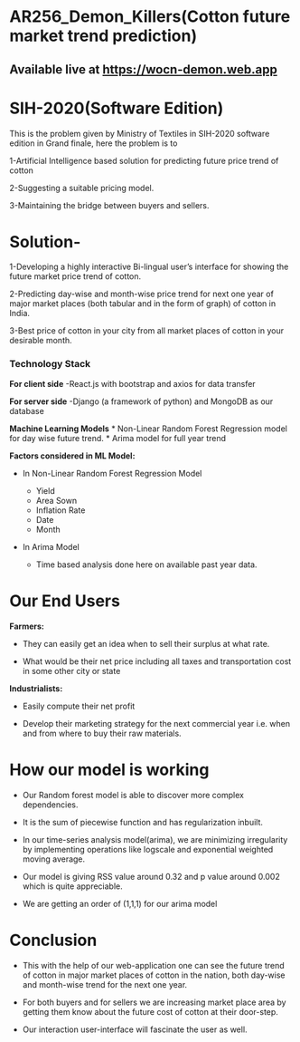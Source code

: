 # AR256_Demon_Killers(Cotton future market trend prediction)

## Available live at https://wocn-demon.web.app 


# SIH-2020(Software Edition)

This is the problem given by Ministry of Textiles in SIH-2020 software edition in Grand finale, here the problem is to

1-Artificial Intelligence based solution for predicting future price trend of cotton

2-Suggesting a suitable pricing model.

3-Maintaining the bridge between buyers and sellers.

# Solution-

1-Developing a highly interactive Bi-lingual user’s interface for showing the future market price trend of cotton.

2-Predicting day-wise and month-wise price trend for next one year of major market places (both tabular and in the form of graph) of cotton in India.

3-Best price of cotton in your city from all market places of cotton in your desirable month.

### Technology Stack

**For client side**
    -React.js with bootstrap and axios for data transfer

**For server side**
    -Django (a framework of python) and MongoDB as our database

**Machine Learning Models**
    * Non-Linear Random Forest Regression model for day wise future trend.
    * Arima model for full year trend

**Factors considered in ML Model:**

* In Non-Linear Random Forest Regression Model
    * Yield 
    * Area Sown
    * Inflation Rate
    * Date 
    * Month

* In Arima Model
    * Time based analysis done here on available past year data.

# Our End Users

**Farmers:**
   
   * They can easily get an idea when to sell their surplus at what rate.
   
   * What would be their net price including all taxes and transportation cost in some other city or state 

**Industrialists:**
   
   * Easily compute their net profit 
   
   * Develop their marketing strategy for the next commercial year i.e. when and from where to buy their raw materials.

# How our model is working

 * Our Random forest model is able to discover more complex dependencies. 

 * It is the sum of piecewise function and has regularization inbuilt.

 * In our time-series analysis model(arima), we are minimizing irregularity by implementing operations like logscale and exponential weighted moving average.

 * Our model is giving RSS value around 0.32 and p value around 0.002 which is quite appreciable.

 * We are getting an order of (1,1,1) for our arima model

# Conclusion

* This with the help of our web-application one can see the future trend of cotton in major market places of cotton in the nation, both day-wise and month-wise trend for the    next one year.

* For both buyers and for sellers we are increasing market place area by getting them know about the future cost of cotton at their door-step.

* Our interaction user-interface will fascinate the user as well.



